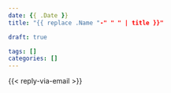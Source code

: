 ```yaml
---
date: {{ .Date }}
title: "{{ replace .Name "-" " " | title }}"

draft: true

tags: []
categories: []
---
```


{{< reply-via-email >}}
